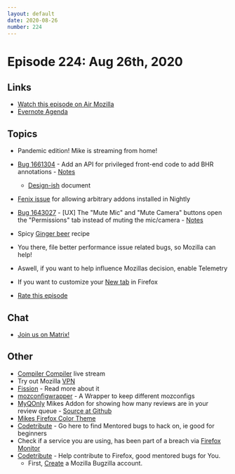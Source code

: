 ```yaml
---
layout: default
date: 2020-08-26
number: 224
---
```


# Episode 224: Aug 26th, 2020

## Links
* [Watch this episode on Air Mozilla](https://air.mozilla.org/event-redirect/423325/)
* [Evernote Agenda](https://www.evernote.com/shard/s434/client/snv?noteGuid=793f1378-16b0-406f-a133-3c953e115602&noteKey=00208a76c93473e5&sn=https%3A%2F%2Fwww.evernote.com%2Fshard%2Fs434%2Fsh%2F793f1378-16b0-406f-a133-3c953e115602%2F00208a76c93473e5&title=August%2B26th%252C%2B2020%2B-%2BEpisode%2B224)

## Topics
* Pandemic edition! Mike is streaming from home!
* [Bug 1661304](https://bugzilla.mozilla.org/show_bug.cgi?id=1661304) - Add an API for privileged front-end code to add BHR annotations - [Notes](https://www.evernote.com/l/AbKyddDyw1JEXbFhaMjZVn6SZ4-c6nyWC8w)
  - [Design-ish](https://docs.google.com/document/d/11zJ7FEiaP_rFsBRnxdnmhiyKcIVf5vCumTZziqODZVs/edit#) document
* [Fenix issue](https://github.com/mozilla-mobile/fenix/issues/14034) for allowing arbitrary addons installed in Nightly
* [Bug 1643027](https://bugzilla.mozilla.org/show_bug.cgi?id=1643027) - [UX] The "Mute Mic" and "Mute Camera" buttons open the "Permissions" tab instead of muting the mic/camera - [Notes](https://www.evernote.com/l/AbKMRYJF6klGIZeZUNFW-dkvRco1Hp-DsMc)
* Spicy [Ginger beer](https://www.youtube.com/watch?v=LqPko6a3Wh4) recipe
* You there, file better performance issue related bugs, so Mozilla can help!
* Aswell, if you want to help influence Mozillas decision, enable Telemetry
* If you want to customize your [New tab](https://addons.mozilla.org/en-US/firefox/addon/new-tab-override/) in Firefox

* [Rate this episode](https://forms.gle/FYv7NNuQQVS4ynso9)

## Chat
* [Join us on Matrix!](https://matrix.to/#/!enWuAmKDOEEPYejXRk:mozilla.org?via=mozilla.org&via=raim.ist)

## Other
* [Compiler Compiler](https://www.twitch.tv/codehag) live stream
* Try out Mozilla [VPN](https://vpn.mozilla.org/)
* [Fission](https://firefox-source-docs.mozilla.org/dom/dom/Fission.html) - Read more about it
* [mozconfigwrapper](https://github.com/ahal/mozconfigwrapper) - A Wrapper to keep different mozconfigs
* [MyQOnly](https://addons.mozilla.org/en-US/firefox/addon/myqonly/) Mikes Addon for showing how many reviews are in your review queue - [Source at Github](https://github.com/mikeconley/myqonly)
* [Mikes Firefox Color Theme](https://addons.mozilla.org/en-US/firefox/addon/electricbluegaloo/)
* [Codetribute](https://codetribute.mozilla.org/) - Go here to find Mentored bugs to hack on, ie good for beginners
* Check if a service you are using, has been part of a breach via [Firefox Monitor](https://monitor.firefox.com/breaches)
* [Codetribute](https://codetribute.mozilla.org/) - Help contribute to Firefox, good mentored bugs for You.
  - First, [Create](https://bugzilla.mozilla.org/createaccount.cgi) a Mozilla Bugzilla account.

